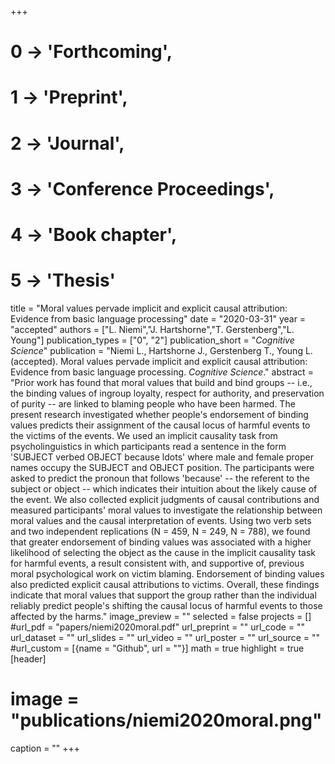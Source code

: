 +++
# 0 -> 'Forthcoming',
# 1 -> 'Preprint',
# 2 -> 'Journal',
# 3 -> 'Conference Proceedings',
# 4 -> 'Book chapter',
# 5 -> 'Thesis'

title = "Moral values pervade implicit and explicit causal attribution: Evidence from basic language processing"
date = "2020-03-31"
year = "accepted"
authors = ["L. Niemi","J. Hartshorne","T. Gerstenberg","L. Young"]
publication_types = ["0", "2"]
publication_short = "_Cognitive Science_"
publication = "Niemi L., Hartshorne J., Gerstenberg T., Young L. (accepted). Moral values pervade implicit and explicit causal attribution: Evidence from basic language processing. _Cognitive Science_."
abstract = "Prior work has found that moral values that build and bind groups -- i.e., the binding values of ingroup loyalty, respect for authority, and preservation of purity -- are linked to blaming people who have been harmed. The present research investigated whether people's endorsement of binding values predicts their assignment of the causal locus of harmful events to the victims of the events. We used an implicit causality task from psycholinguistics in which participants read a sentence in the form 'SUBJECT verbed OBJECT because ldots' where male and female proper names occupy the SUBJECT and OBJECT position. The participants were asked to predict the pronoun that follows 'because' -- the referent to the subject or object -- which indicates their intuition about the likely cause of the event. We also collected explicit judgments of causal contributions and measured participants' moral values to investigate the relationship between moral values and the causal interpretation of events. Using two verb sets and two independent replications (N = 459, N = 249, N = 788), we found that greater endorsement of binding values was associated with a higher likelihood of selecting the object as the cause in the implicit causality task for harmful events, a result consistent with, and supportive of, previous moral psychological work on victim blaming. Endorsement of binding values also predicted explicit causal attributions to victims. Overall, these findings indicate that moral values that support the group rather than the individual reliably predict people's shifting the causal locus of harmful events to those affected by the harms."
image_preview = ""
selected = false
projects = []
#url_pdf = "papers/niemi2020moral.pdf"
url_preprint = ""
url_code = ""
url_dataset = ""
url_slides = ""
url_video = ""
url_poster = ""
url_source = ""
#url_custom = [{name = "Github", url = ""}]
math = true
highlight = true
[header]
# image = "publications/niemi2020moral.png"
caption = ""
+++